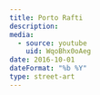 ```yaml
---
title: Porto Rafti
description: 
media:
  - source: youtube
    uid: WqoBhx0oAeg
date: 2016-10-01
dateFormat: "%b %Y"
type: street-art
---
```

